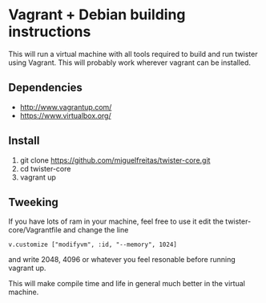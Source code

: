 # Vagrant + Debian building instructions

This will run a virtual machine with all tools required to build and run twister
using Vagrant. 
This will probably work wherever vagrant can be installed.

## Dependencies
* http://www.vagrantup.com/
* https://www.virtualbox.org/


## Install
1. git clone https://github.com/miguelfreitas/twister-core.git
1. cd twister-core
1. vagrant up



## Tweeking
If you have lots of ram in your machine, feel free to use it
edit the twister-core/Vagrantfile and change the line
```
v.customize ["modifyvm", :id, "--memory", 1024]
```
and write 2048, 4096 or whatever you feel resonable
before running vagrant up.

This will make compile time and life in general much
better in the virtual machine.